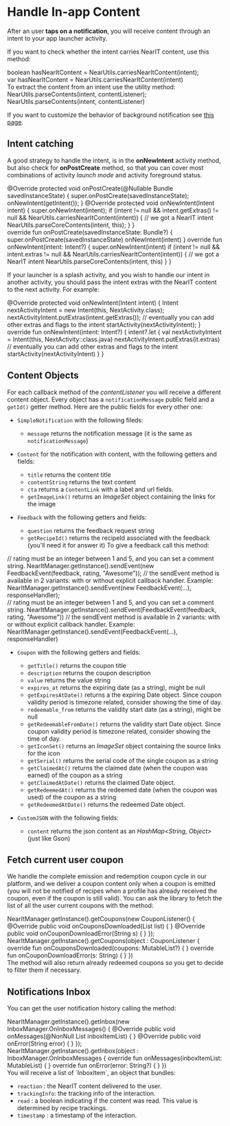 # Handle In-app Content

After an user **taps on a notification**, you will receive content through an intent to your app launcher activity.
 
If you want to check whether the intent carries NearIT content, use this method:

<div class="code-java">
boolean hasNearItContent = NearUtils.carriesNearItContent(intent);
</div>
<div class="code-kotlin">
var hasNearItContent = NearUtils.carriesNearItContent(intent)
</div>
To extract the content from an intent use the utility method:
<div class="code-java">
NearUtils.parseContents(intent, contentListener);
</div>
<div class="code-kotlin">
NearUtils.parseContents(intent, contentListener)
</div>

If you want to customize the behavior of background notification see [this page](custom-bkg-notification.md).

## Intent catching

A good strategy to handle the intent, is in the **onNewIntent** activity method, but also check for **onPostCreate** method, so that you can cover most combinations of activity *launch mode* and activity foreground status. 
<div class="code-java">
@Override
protected void onPostCreate(@Nullable Bundle savedInstanceState) {
    super.onPostCreate(savedInstanceState);
    onNewIntent(getIntent());
}
@Override
protected void onNewIntent(Intent intent) {
    super.onNewIntent(intent);
    if (intent != null &&
            intent.getExtras() != null &&
            NearUtils.carriesNearItContent(intent)) {
        // we got a NearIT intent
        NearUtils.parseCoreContents(intent, this);
    }
}
</div>
<div class="code-kotlin">
override fun onPostCreate(savedInstanceState: Bundle?) {
    super.onPostCreate(savedInstanceState)
    onNewIntent(intent)
}
override fun onNewIntent(intent: Intent?) {
    super.onNewIntent(intent)
    if (intent != null &&
            intent.extras != null &&
            NearUtils.carriesNearItContent(intent)) {
        // we got a NearIT intent
        NearUtils.parseCoreContents(intent, this)
    }
}
</div>

If your launcher is a splash activity, and you wish to handle our intent in another activity, you should pass the intent extras with the NearIT content to the next activity. For example:
<div class="code-java">
@Override
protected void onNewIntent(Intent intent) {
    Intent nextActivityIntent = new Intent(this, NextActivity.class);
    nextActivityIntent.putExtras(intent.getExtras());
    // eventually you can add other extras and flags to the intent
    startActivity(nextActivityIntent);
}
</div>
<div class="code-kotlin">
override fun onNewIntent(intent: Intent?) {
    intent?.let {
        val nextActivityIntent = Intent(this, NextActivity::class.java)
        nextActivityIntent.putExtras(it.extras)
        // eventually you can add other extras and flags to the intent
        startActivity(nextActivityIntent) 
    }
}
</div>

## Content Objects

For each callback method of the *contentListener* you will receive a different content object.
Every object has a `notificationMessage` public field and a `getId()` getter method.
Here are the public fields for every other one:

- `SimpleNotification` with the following fileds:
    - `message` returns the notification message (it is the same as `notificationMessage`)
    
- `Content` for the notification with content, with the following getters and fields:
    - `title` returns the content title
    - `contentString` returns the text content
    - `cta` returns a `ContentLink` with a label and url fields.
    - `getImageLink()` returns an *ImageSet* object containing the links for the image
    
- `Feedback` with the following getters and fields:
    - `question` returns the feedback request string
    - `getRecipeId()` returns the recipeId associated with the feedback (you'll need it for answer it)
To give a feedback call this method:

<div class="code-java">
// rating must be an integer between 1 and 5, and you can set a comment string.
NearItManager.getInstance().sendEvent(new FeedbackEvent(feedback, rating, "Awesome"));
// the sendEvent method is available in 2 variants: with or without explicit callback handler. Example:
NearItManager.getInstance().sendEvent(new FeedbackEvent(...), responseHandler);
</div>
<div class="code-kotlin">
// rating must be an integer between 1 and 5, and you can set a comment string.
NearItManager.getInstance().sendEvent(FeedbackEvent(feedback, rating, "Awesome"))
// the sendEvent method is available in 2 variants: with or without explicit callback handler. Example:
NearItManager.getInstance().sendEvent(FeedbackEvent(...), responseHandler)
</div>
    
- `Coupon` with the following getters and fields:
    - `getTitle()` returns the coupon title
    - `description` returns the coupon description
    - `value` returns the value string
    - `expires_at` returns the expiring date (as a string), might be null
    - `getExpiresAtDate()` returns a the expiring Date object. Since coupon validity period is timezone related, consider showing the time of day.
    - `redeemable_from` returns the validity start date (as a string), might be null
    - `getRedeemableFromDate()` returns the validity start Date object. Since coupon validity period is timezone related, consider showing the time of day.
    - `getIconSet()` returns an *ImageSet* object containing the source links for the icon
    - `getSerial()` returns the serial code of the single coupon as a string
    - `getClaimedAt()` returns the claimed date (when the coupon was earned) of the coupon as a string
    - `getClaimedAtDate()` returns the claimed Date object.
    - `getRedeemedAt()` returns the redeemed date (when the coupon was used) of the coupon as a string
    - `getRedeemedAtDate()` returns the redeemed Date object.
    
- `CustomJSON` with the following fields:
    - `content` returns the json content as an *HashMap<String, Object>* (just like Gson)

## Fetch current user coupon

We handle the complete emission and redemption coupon cycle in our platform, and we deliver a coupon content only when a coupon is emitted (you will not be notified of recipes when a profile has already received the coupon, even if the coupon is still valid).
You can ask the library to fetch the list of all the user current coupons with the method:
<div class="code-java">
NearItManager.getInstance().getCoupons(new CouponListener() {
	@Override
	public void onCouponsDownloaded(List<Coupon> list) {
	}
	@Override
	public void onCouponDownloadError(String s) {
    }
});
</div>
<div class="code-kotlin">
NearItManager.getInstance().getCoupons(object : CouponListener {
    override fun onCouponsDownloaded(coupons: MutableList<Coupon>?) {
    }
    override fun onCouponDownloadError(s: String) {
    }
})
</div>
The method will also return already redeemed coupons so you get to decide to filter them if necessary.

## Notifications Inbox

You can get the user notification history calling the method:
<div class="code-java">
NearItManager.getInstance().getInbox(new InboxManager.OnInboxMessages() {
    @Override
    public void onMessages(@NonNull List<InboxItem> inboxItemList) { 
    }
    @Override
    public void onError(String error) {
    }
});
</div>
<div class="code-kotlin">
NearItManager.getInstance().getInbox(object : InboxManager.OnInboxMessages {
    override fun onMessages(inboxItemList: MutableList<InboxItem>) {
    }
    override fun onError(error: String?) {   
    }
})
</div>
You will receive a list of `InboxItem`, an object that bundles:

- `reaction` : the NearIT content delivered to the user.
- `trackingInfo`: the tracking info of the interaction.
- `read` : a boolean indicating if the content was read. This value is determined by recipe trackings.
- `timestamp` : a timestamp of the interaction.

